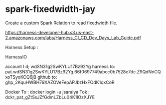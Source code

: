 # spark-fixedwidth-jay
Create a custom Spark Relation to read fixedwidth file.

https://harness-developer-hub.s3.us-east-2.amazonaws.com/labs/Harness_CI_CD_Dev_Days_Lab_Guide.pdf

Harness Setup :

HarnessIO

account I d; wdSN31g2SwKYLU17Bz92Yg
harness to: pat.wdSN31g2SwKYLU17Bz92Yg.66f0697749abcc0b7528e7dc.Z9QdNnCQxoTSyoKCQ6jB
github to: 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

Docker To :
docker login -u jsaraiya
Tok : dckr_pat_gZtSsJZfGdmLZbLu04K1lOzXJYE

